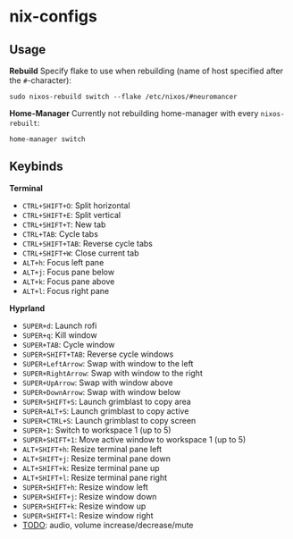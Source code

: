 # nix-configs

## Usage 

**Rebuild**
Specify flake to use when rebuilding (name of host specified after the `#`-character):
```shell
sudo nixos-rebuild switch --flake /etc/nixos/#neuromancer
```

**Home-Manager**
Currently not rebuilding home-manager with every `nixos-rebuilt`:
```shell
home-manager switch
```

## Keybinds

**Terminal**
* `CTRL+SHIFT+O`: Split horizontal
* `CTRL+SHIFT+E`: Split vertical
* `CTRL+SHIFT+T`: New tab
* `CTRL+TAB`: Cycle tabs
* `CTRL+SHIFT+TAB`: Reverse cycle tabs
* `CTRL+SHIFT+W`: Close current tab
* `ALT+h`: Focus left pane
* `ALT+j`: Focus pane below
* `ALT+k`: Focus pane above
* `ALT+l`: Focus right pane

**Hyprland**
* `SUPER+d`: Launch rofi
* `SUPER+q`: Kill window
* `SUPER+TAB`: Cycle window
* `SUPER+SHIFT+TAB`: Reverse cycle windows
* `SUPER+LeftArrow`: Swap with window to the left
* `SUPER+RightArrow`: Swap with window to the right
* `SUPER+UpArrow`: Swap with window above
* `SUPER+DownArrow`: Swap with window below
* `SUPER+SHIFT+S`: Launch grimblast to copy area
* `SUPER+ALT+S`: Launch grimblast to copy active
* `SUPER+CTRL+S`: Launch grimblast to copy screen
* `SUPER+1`: Switch to workspace 1 (up to 5)
* `SUPER+SHIFT+1`: Move active window to workspace 1 (up to 5)
* `ALT+SHIFT+h`: Resize terminal pane left
* `ALT+SHIFT+j`: Resize terminal pane down
* `ALT+SHIFT+k`: Resize terminal pane up
* `ALT+SHIFT+l`: Resize terminal pane right
* `SUPER+SHIFT+h`: Resize window left
* `SUPER+SHIFT+j`: Resize window down
* `SUPER+SHIFT+k`: Resize window up
* `SUPER+SHIFT+l`: Resize window right
* <u>TODO</u>: audio, volume increase/decrease/mute
